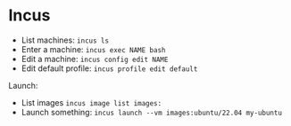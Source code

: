 # Incus

- List machines: `incus ls`
- Enter a machine: `incus exec NAME bash`
- Edit a machine: `incus config edit NAME`
- Edit default profile: `incus profile edit default`

Launch:
- List images `incus image list images:`
- Launch something: `incus launch --vm images:ubuntu/22.04 my-ubuntu`

